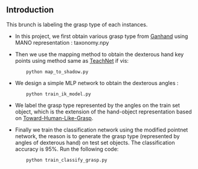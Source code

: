 ## Introduction
This brunch is labeling the grasp type of each instances.
* In this project, we first obtain various grasp type from [Ganhand](https://github.com/enriccorona/GanHand) using MANO representation : taxonomy.npy
* Then we use the mapping method to obtain the dexterous hand key points using method same as [TeachNet](https://github.com/Smilels/TeachNet_Teleoperation) if vis:
   
          python map_to_shadow.py


* We design a simple MLP network to obtain the dexterous angles :
 
          python train_ik_model.py

* We label the grasp type represented by the angles on the train set object, which is the extension of the hand-object representation based on [Toward-Human-Like-Grasp](https://github.com/zhutq-github/Toward-Human-Like-Grasp).
* Finally we train the classification network using the modified pointnet network, the reason is to generate the grasp type (represented by angles of dexterous hand) on test set objects. The classification accuracy is 95%. Run the following code:

          python train_classify_grasp.py



